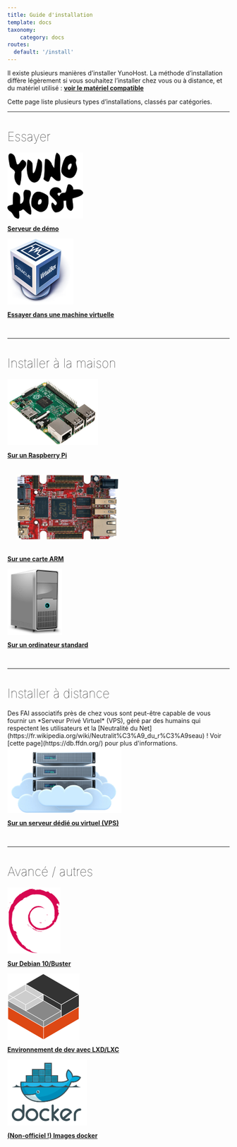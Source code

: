 ```yaml
---
title: Guide d'installation
template: docs
taxonomy:
    category: docs
routes:
  default: '/install'
---
```


Il existe plusieurs manières d’installer YunoHost. La méthode d’installation diffère légèrement si vous souhaitez l’installer chez vous ou à distance, et du matériel utilisé : **[voir le matériel compatible](/hardware)**

Cette page liste plusieurs types d’installations, classés par catégories.

---

<h1 style="font-weight: 100">Essayer</h1>

<div class="row">

<div class="col col-md-3 text-center">
<a href="/try"><img height=150 src="/images/logo.png" style="vertical-align:bottom"><b><p>Serveur de démo</p></b></a>
</div>

<div class="col col-md-3 text-center">
<a href="/install_on_virtualbox"><img src="/images/virtualbox.png" height=150 style="vertical-align:bottom"><b><p>Essayer dans une machine virtuelle</p></b></a>
</div>

</div>

<br>

---

<h1 style="font-weight: 100">Installer à la maison</h1>

<div class="row">

<div class="col col-md-3 text-center">
<a href="/install_on_raspberry"><img src="/images/raspberrypi.jpg" height=150 style="vertical-align:bottom"><b><p>Sur un Raspberry Pi</p></b></a>
</div>

<div class="col col-md-3 text-center">
<a href="/install_on_arm_board"><img src="/images/olinuxino.jpg" height=150 style="vertical-align:bottom; padding:20px"><b><p>Sur une carte ARM</p></b></a>
</div>

<div class="col col-md-3 text-center">
<a href="/install_iso"><img src="/images/computer.png" height=150 style="vertical-align:bottom"><b><p>Sur un ordinateur standard</p></b></a>
</div>

</div>

<br>

---

<h1 style="font-weight: 100">Installer à distance</h1>

<div class="alert alert-info" markdown="1">
<span class="glyphicon glyphicon-heart"></span> Des FAI associatifs près de chez vous sont peut-être capable de vous fournir un *Serveur Privé Virtuel* (VPS), géré par des humains qui respectent les utilisateurs et la [Neutralité du Net](https://fr.wikipedia.org/wiki/Neutralit%C3%A9_du_r%C3%A9seau) ! Voir [cette page](https://db.ffdn.org/) pour plus d'informations.
</div>

<div class="row">

<div class="block-center text-center">
<a href="/install_on_vps"><img src="/images/vps.png" height=150 style="vertical-align:bottom; text-align:center"><b><p>Sur un serveur dédié ou virtuel (VPS)</p></b></a>
</div>

</div>

<br>

---

<h1 style="font-weight: 100">Avancé / autres</h1>

<div class="row">

<div class="col col-md-3 text-center">
<a href="/install_on_debian"><img height=150 src="/images/debian-logo.png" style="vertical-align:bottom">
<b><p>Sur Debian 10/Buster</p></b></a>
</div>

<div class="col col-md-3 text-center">
<a href="/dev"><img src="/images/lxc.png" height=150 style="vertical-align:bottom"><b><p>Environnement de dev avec LXD/LXC</p></b></a>
</div>

<div class="col col-md-3 text-center">
<a href="/docker"><img src="/images/docker.png" height=150 style="vertical-align:bottom"><b><p>(Non-officiel !) Images docker</p></b></a>
</div>

</div>
